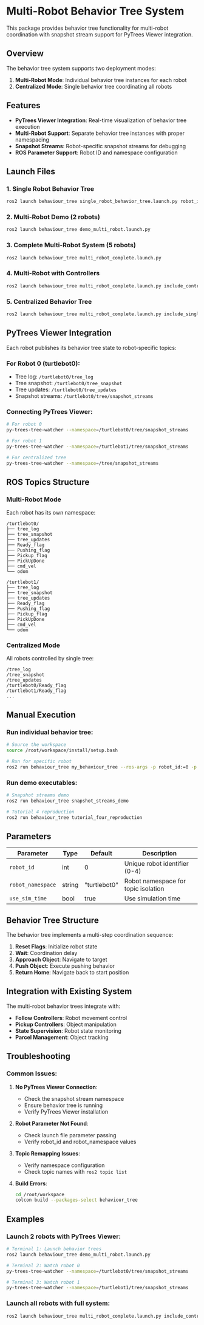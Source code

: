 # Multi-Robot Behavior Tree System

This package provides behavior tree functionality for multi-robot coordination with snapshot stream support for PyTrees Viewer integration.

## Overview

The behavior tree system supports two deployment modes:
1. **Multi-Robot Mode**: Individual behavior tree instances for each robot
2. **Centralized Mode**: Single behavior tree coordinating all robots

## Features

- **PyTrees Viewer Integration**: Real-time visualization of behavior tree execution
- **Multi-Robot Support**: Separate behavior tree instances with proper namespacing
- **Snapshot Streams**: Robot-specific snapshot streams for debugging
- **ROS Parameter Support**: Robot ID and namespace configuration

## Launch Files

### 1. Single Robot Behavior Tree
```bash
ros2 launch behaviour_tree single_robot_behavior_tree.launch.py robot_id:=0 robot_namespace:=turtlebot0
```

### 2. Multi-Robot Demo (2 robots)
```bash
ros2 launch behaviour_tree demo_multi_robot.launch.py
```

### 3. Complete Multi-Robot System (5 robots)
```bash
ros2 launch behaviour_tree multi_robot_complete.launch.py
```

### 4. Multi-Robot with Controllers
```bash
ros2 launch behaviour_tree multi_robot_complete.launch.py include_controllers:=true
```

### 5. Centralized Behavior Tree
```bash
ros2 launch behaviour_tree multi_robot_complete.launch.py include_single_behavior_tree:=true include_controllers:=false
```

## PyTrees Viewer Integration

Each robot publishes its behavior tree state to robot-specific topics:

### For Robot 0 (turtlebot0):
- Tree log: `/turtlebot0/tree_log`
- Tree snapshot: `/turtlebot0/tree_snapshot`
- Tree updates: `/turtlebot0/tree_updates`
- Snapshot streams: `/turtlebot0/tree/snapshot_streams`

### Connecting PyTrees Viewer:
```bash
# For robot 0
py-trees-tree-watcher --namespace=/turtlebot0/tree/snapshot_streams

# For robot 1
py-trees-tree-watcher --namespace=/turtlebot1/tree/snapshot_streams

# For centralized tree
py-trees-tree-watcher --namespace=/tree/snapshot_streams
```

## ROS Topics Structure

### Multi-Robot Mode
Each robot has its own namespace:
```
/turtlebot0/
├── tree_log
├── tree_snapshot
├── tree_updates
├── Ready_flag
├── Pushing_flag
├── Pickup_flag
├── PickUpDone
├── cmd_vel
└── odom

/turtlebot1/
├── tree_log
├── tree_snapshot
├── tree_updates
├── Ready_flag
├── Pushing_flag
├── Pickup_flag
├── PickUpDone
├── cmd_vel
└── odom
```

### Centralized Mode
All robots controlled by single tree:
```
/tree_log
/tree_snapshot
/tree_updates
/turtlebot0/Ready_flag
/turtlebot1/Ready_flag
...
```

## Manual Execution

### Run individual behavior tree:
```bash
# Source the workspace
source /root/workspace/install/setup.bash

# Run for specific robot
ros2 run behaviour_tree my_behaviour_tree --ros-args -p robot_id:=0 -p robot_namespace:=turtlebot0
```

### Run demo executables:
```bash
# Snapshot streams demo
ros2 run behaviour_tree snapshot_streams_demo

# Tutorial 4 reproduction
ros2 run behaviour_tree tutorial_four_reproduction
```

## Parameters

| Parameter | Type | Default | Description |
|-----------|------|---------|-------------|
| `robot_id` | int | 0 | Unique robot identifier (0-4) |
| `robot_namespace` | string | "turtlebot0" | Robot namespace for topic isolation |
| `use_sim_time` | bool | true | Use simulation time |

## Behavior Tree Structure

The behavior tree implements a multi-step coordination sequence:
1. **Reset Flags**: Initialize robot state
2. **Wait**: Coordination delay
3. **Approach Object**: Navigate to target
4. **Push Object**: Execute pushing behavior
5. **Return Home**: Navigate back to start position

## Integration with Existing System

The multi-robot behavior trees integrate with:
- **Follow Controllers**: Robot movement control
- **Pickup Controllers**: Object manipulation
- **State Supervision**: Robot state monitoring
- **Parcel Management**: Object tracking

## Troubleshooting

### Common Issues:

1. **No PyTrees Viewer Connection**:
   - Check the snapshot stream namespace
   - Ensure behavior tree is running
   - Verify PyTrees Viewer installation

2. **Robot Parameter Not Found**:
   - Check launch file parameter passing
   - Verify robot_id and robot_namespace values

3. **Topic Remapping Issues**:
   - Verify namespace configuration
   - Check topic names with `ros2 topic list`

4. **Build Errors**:
   ```bash
   cd /root/workspace
   colcon build --packages-select behaviour_tree
   ```

## Examples

### Launch 2 robots with PyTrees Viewer:
```bash
# Terminal 1: Launch behavior trees
ros2 launch behaviour_tree demo_multi_robot.launch.py

# Terminal 2: Watch robot 0
py-trees-tree-watcher --namespace=/turtlebot0/tree/snapshot_streams

# Terminal 3: Watch robot 1  
py-trees-tree-watcher --namespace=/turtlebot1/tree/snapshot_streams
```

### Launch all robots with full system:
```bash
ros2 launch behaviour_tree multi_robot_complete.launch.py include_controllers:=true
```
